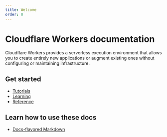 ```yaml
---
title: Welcome
order: 0
---
```


# Cloudflare Workers documentation

Cloudflare Workers provides a serverless execution environment that allows you to create entirely new applications or augment existing ones without configuring or maintaining infrastructure.

## Get started

- [Tutorials](/tutorials)
- [Learning](/learning)
- [Reference](/reference)

## Learn how to use these docs

- [Docs-flavored Markdown](/docs-flavored-markdown)
